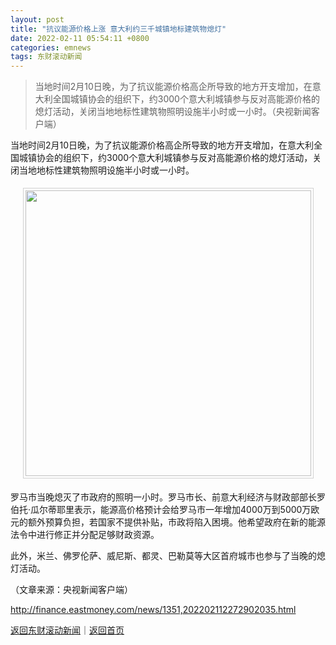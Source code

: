```yaml
---
layout: post
title: "抗议能源价格上涨 意大利约三千城镇地标建筑物熄灯"
date: 2022-02-11 05:54:11 +0800
categories: emnews
tags: 东财滚动新闻
---
```

> 当地时间2月10日晚，为了抗议能源价格高企所导致的地方开支增加，在意大利全国城镇协会的组织下，约3000个意大利城镇参与反对高能源价格的熄灯活动，关闭当地地标性建筑物照明设施半小时或一小时。（央视新闻客户端）

<p>当地时间2月10日晚，为了抗议能源价格高企所导致的地方开支增加，在意大利全国城镇协会的组织下，约3000个意大利城镇参与反对高能源价格的熄灯活动，关闭当地地标性建筑物照明设施半小时或一小时。</p>
 <center><img src="https://dfscdn.dfcfw.com/download/D25720068506227669954_w457h306.jpg" width="457" emheight="306" style="border:#d1d1d1 1px solid;padding:3px;margin:5px 0;" /></center><p>罗马市当晚熄灭了市政府的照明一小时。罗马市长、前意大利经济与财政部部长罗伯托·瓜尔蒂耶里表示，能源高价格预计会给罗马市一年增加4000万到5000万欧元的额外预算负担，若国家不提供补贴，市政将陷入困境。他希望政府在新的能源法令中进行修正并分配足够财政资源。</p>
 <p>此外，米兰、佛罗伦萨、威尼斯、都灵、巴勒莫等大区首府城市也参与了当晚的熄灯活动。</p><p class="em_media">（文章来源：央视新闻客户端）</p>

<http://finance.eastmoney.com/news/1351,202202112272902035.html>

[返回东财滚动新闻](//finews.withounder.com/emnews/)｜[返回首页](//finews.withounder.com/)